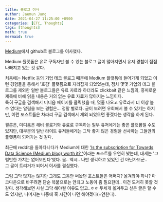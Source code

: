 ```yaml
---
title: 블로그 이사
author: Jaemun Jung
date: 2021-04-27 11:25:00 +0900
categories: [ETC, Thoughts]
tags: [thoughts]
math: true
mermaid: true
---
```


 [Medium](https://jaemunbro.medium.com/)에서 github로 블로그를 이사했다.
 
 Medium 플랫폼은 유료 구독자만 볼 수 있는 블로그 글이 많아지면서 유저 경험이 점점 나빠지고 있는 것 같다.
 
 처음에는 Netflix 등의 기업 테크 블로그 때문에 Medium 플랫폼에 들어가게 되었고 이런 경험들을 통해서 '호감' 플랫폼으로 자리잡게 되었었는데, 점차 몇몇 기업의 테크 블로그를 제외한 일반 블로그들은 유료 자료라 하더라도 clickbait 같은 느낌의, 흥미로운 제목에 비해 읽을 내용은 거의 없는 유료 자료가 많아지는 느낌이다.  
 특히 구글을 검색해서 미디움 페이지를 클릭했을 때, 몇줄 나오고 유료라서 더 이상 볼 수 없다는 알림을 보는 경험은... 정말 별로다. 굳이 보려면 우회해서 볼 수 있기는 하지만, 이런 포스트들은 차라리 구글 검색에서 제외 되었으면 좋겠다는 생각을 하게 된다. 

 결론은, 미디움은 헤비 블로거와 유료로 구독하는 일부 유저에게는 좋은 플랫폼일 수도 있지만, 대부분의 일반 라이트 유저들에게는 그닥 좋지 않은 경험을 선사하는 그들만의 플랫폼이 되어가는 것 같다.
  
 최근에 reddit을 돌아다니다가 Medium에 대한 ['Is the subscription for Towards Data Science (Medium blog) worth it?
'](https://www.reddit.com/r/datascience/comments/mam99b/is_the_subscription_for_towards_data_science/)이라는 포스트를 우연히 봤는데, 대세는 '그럴만한 가치는 없어보인다'였다.
 음.. 역시.. 나만 생각하고 있었던 건 아닌가보군..  
 그 글이 트리거가 되어서 이사를 결심했다.

 그럼 그닥 많지는 않지만 그래도 그동안 써놨던 포스트들은 어쩌지? 옮겨와야 하나? 마크다운으로 바꾸려면 단순 복붙으로는 안되고 노동이 좀 필요한데.. 이건 도저히 못할 것 같다. 생각해보면 사실 그닥 해야될 이유도 없고..ㅎㅎ 두세개 옮겨두고 싶은 글은 할 수도 있지만, 나머지는 나중에 혹 시간이 나면 해야겠다(=안한다).

